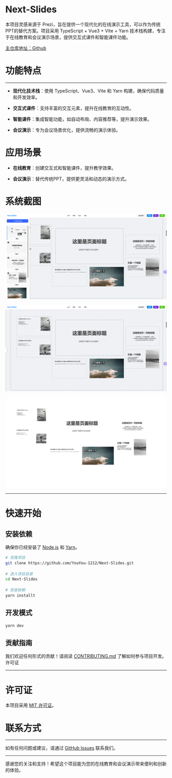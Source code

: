 # Next-Slides

本项目灵感来源于 Prezi，旨在提供一个现代化的在线演示工具，可以作为传统PPT的替代方案。项目采用 TypeScript + Vue3 + Vite + Yarn 技术栈构建，专注于在线教育和会议演示场景，提供交互式课件和智能课件功能。



[主仓库地址：Github](https://github.com/YouYou-1212/Next-Slides)

# 功能特点

----

* **现代化技术栈**：使用 TypeScript、Vue3、Vite 和 Yarn 构建，确保代码质量和开发效率。

* **交互式课件**：支持丰富的交互元素，提升在线教育的互动性。

* **智能课件**：集成智能功能，如自动布局、内容推荐等，提升演示效果。

* **会议演示**：专为会议场景优化，提供流畅的演示体验。
  
  

# 应用场景

* **在线教育**：创建交互式和智能课件，提升教学效果。

* **会议演示**：替代传统PPT，提供更灵活和动态的演示方式。
  
  

# 系统截图

![](https://github.com/YouYou-1212/Next-Slides/blob/main/pic/Snipaste_2025-03-15_17-28-23.png)

![](https://github.com/YouYou-1212/Next-Slides/blob/main/pic/Snipaste_2025-03-15_17-28-09.png)

![](https://github.com/YouYou-1212/Next-Slides/blob/main/pic/Snipaste_2025-03-15_17-28-41.png)


----



# 快速开始

## 安装依赖

确保你已经安装了 [Node.js](https://nodejs.org/) 和 [Yarn](https://yarnpkg.com/)。

```bash
# 克隆项目
git clone https://github.com/YouYou-1212/Next-Slides.git

# 进入项目目录
cd Next-Slides

# 安装依赖
yarn installt
```

## 开发模式

```bash
yarn dev
```

## 贡献指南

我们欢迎任何形式的贡献！请阅读 [CONTRIBUTING.md](https://contributing.md/) 了解如何参与项目开发。
许可证

---

# 许可证

本项目采用 [MIT 许可证](https://license/)。 



# 联系方式

----

如有任何问题或建议，请通过 [GitHub Issues](https://github.com/your-username/prezi-inspired-presentation-tool/issues) 联系我们。



----

感谢您的关注和支持！希望这个项目能为您的在线教育和会议演示带来便利和创新的体验。


